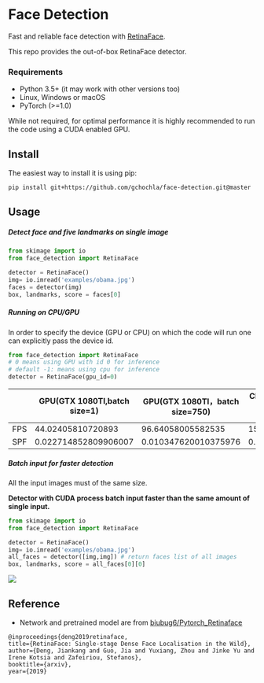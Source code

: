 # Face Detection

Fast and reliable face detection with [RetinaFace](https://arxiv.org/abs/1905.00641).

This repo provides the out-of-box RetinaFace detector.

### Requirements

- Python 3.5+ (it may work with other versions too)
- Linux, Windows or macOS
- PyTorch (>=1.0)

While not required, for optimal performance it is highly recommended to run the code using a CUDA enabled GPU.

## Install

The easiest way to install it is using pip:

```bash
pip install git+https://github.com/gchochla/face-detection.git@master
```

## Usage
##### Detect face and five landmarks on single image
```python
from skimage import io
from face_detection import RetinaFace

detector = RetinaFace()
img= io.imread('examples/obama.jpg')
faces = detector(img)
box, landmarks, score = faces[0]
```
##### Running on CPU/GPU

In order to specify the device (GPU or CPU) on which the code will run one can explicitly pass the device id.
```python
from face_detection import RetinaFace
# 0 means using GPU with id 0 for inference
# default -1: means using cpu for inference
detector = RetinaFace(gpu_id=0) 
```
|      | GPU(GTX 1080TI,batch size=1) | GPU(GTX 1080TI，batch size=750) | CPU(Intel(R) Core(TM) i7-7800X CPU @ 3.50GHz) |
| ---- | ---------------------------- | ------------------------------- | --------------------------------------------- |
| FPS  | 44.02405810720893            | 96.64058005582535               | 15.452635835550483                            |
| SPF  | 0.022714852809906007         | 0.010347620010375976            | 0.0647138786315918                            |


##### Batch input for faster detection

All the input images must of the same size.

**Detector with CUDA process batch input faster than the same amount of single input.** 

```python
from skimage import io
from face_detection import RetinaFace

detector = RetinaFace()
img= io.imread('examples/obama.jpg')
all_faces = detector([img,img]) # return faces list of all images
box, landmarks, score = all_faces[0][0]
```

![](./images/gpu_batch.png)

## Reference

- Network and pretrained model are from [biubug6/Pytorch_Retinaface](https://github.com/biubug6/Pytorch_Retinaface)

```
@inproceedings{deng2019retinaface,
title={RetinaFace: Single-stage Dense Face Localisation in the Wild},
author={Deng, Jiankang and Guo, Jia and Yuxiang, Zhou and Jinke Yu and Irene Kotsia and Zafeiriou, Stefanos},
booktitle={arxiv},
year={2019}
```
